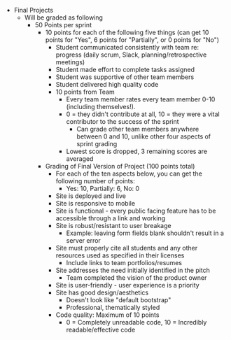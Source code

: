 - Final Projects
  - Will be graded as following
    - 50 Points per sprint
      - 10 points for each of the following five things (can get 10 points for "Yes", 6 points for "Partially", or 0 points for "No")
        - Student communicated consistently with team re: progress (daily scrum, Slack, planning/retrospective meetings)
        - Student made effort to complete tasks assigned
        - Student was supportive of other team members
        - Student delivered high quality code
        - 10 points from Team
          - Every team member rates every team member 0-10 (including themselves!).
          - 0 = they didn't contribute at all, 10 = they were a vital contributor to the success of the sprint
            - Can grade other team members anywhere between 0 and 10, unlike other four aspects of sprint grading
          - Lowest score is dropped, 3 remaining scores are averaged
      - Grading of Final Version of Project (100 points total)
        - For each of the ten aspects below, you can get the following number of points:
          - Yes: 10, Partially: 6, No: 0
        - Site is deployed and live
        - Site is responsive to mobile
        - Site is functional - every public facing feature has to be accessible through a link and working
        - Site is robust/resistant to user breakage
          - Example: leaving form fields blank shouldn't result in a server error
        - Site must properly cite all students and any other resources used as specified in their licenses
          - Include links to team portfolios/resumes
        - Site addresses the need initially identified in the pitch
          - Team completed the vision of the product owner
        - Site is user-friendly - user experience is a priority
        - Site has good design/aesthetics
          - Doesn't look like "default bootstrap"
          - Professional, thematically styled
        - Code quality: Maximum of 10 points
          - 0 = Completely unreadable code, 10 = Incredibly readable/effective code
